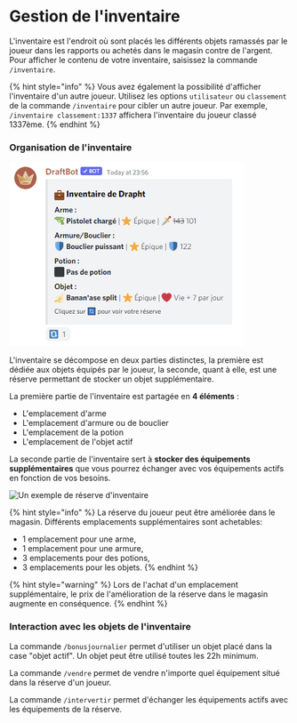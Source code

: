 # Gestion de l'inventaire

L'inventaire est l'endroit où sont placés les différents objets ramassés par le joueur dans les rapports ou achetés dans le magasin contre de l'argent. Pour afficher le contenu de votre inventaire,  saisissez la commande `/inventaire`.

{% hint style="info" %}
Vous avez également la possibilité d'afficher l'inventaire d'un autre joueur. Utilisez les options `utilisateur` ou `classement` de la commande `/inventaire` pour cibler un autre joueur. Par exemple, `/inventaire classement:1337` affichera l'inventaire du joueur classé 1337ème.
{% endhint %}

### Organisation de l'inventaire



![Un exemple d'inventaire d'un joueur](<../.gitbook/assets/image (68).png>)

L'inventaire se décompose en deux parties distinctes, la première est dédiée aux objets équipés par le joueur, la seconde, quant à elle, est une réserve permettant de stocker un objet supplémentaire.

La première partie de l'inventaire est partagée en **4 éléments** :

* L'emplacement d'arme
* L'emplacement d'armure ou de bouclier
* L'emplacement de la potion
* L'emplacement de l'objet actif

La seconde partie de l'inventaire sert à **stocker des équipements supplémentaires** que vous pourrez échanger avec vos équipements actifs en fonction de vos besoins.

![Un exemple de réserve d'inventaire](https://media.discordapp.net/attachments/429765574923649025/899778710331334676/unknown.png)

{% hint style="info" %}
La réserve du joueur peut être améliorée dans le magasin. Différents emplacements supplémentaires sont achetables:

* 1 emplacement pour une arme,
* 1 emplacement pour une armure,
* 3 emplacements pour des potions,
* 3 emplacements pour les objets.
{% endhint %}

{% hint style="warning" %}
Lors de l'achat d'un emplacement supplémentaire, le prix de l'amélioration de la réserve dans le magasin augmente en conséquence.
{% endhint %}

### Interaction avec les objets de l'inventaire

La commande `/bonusjournalier` permet d'utiliser un objet placé dans la case "objet actif". Un objet peut être utilisé toutes les 22h minimum.

La commande `/vendre` permet de vendre n'importe quel équipement situé dans la réserve d'un joueur.

La commande `/intervertir` permet d'échanger les équipements actifs avec les équipements de la réserve.
